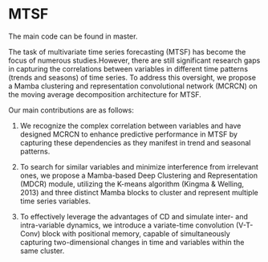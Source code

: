 # MTSF

The main code can be found in master.

The task of multivariate time series forecasting (MTSF) has become the focus of numerous studies.However, there are still significant research gaps in capturing the correlations between variables in different time patterns (trends and seasons) of time series. To address this oversight, we propose a Mamba clustering and representation convolutional network (MCRCN) on the moving average decomposition architecture for MTSF.

Our main contributions are as follows:

1. We recognize the complex correlation between variables and have designed MCRCN to enhance predictive performance in MTSF by capturing these dependencies as they manifest in trend and seasonal patterns.

2. To search for similar variables and minimize interference from irrelevant ones, we propose a Mamba-based Deep Clustering and Representation (MDCR) module, utilizing the K-means algorithm (Kingma & Welling, 2013) and three distinct Mamba blocks to cluster and represent multiple time series variables.
   
3. To effectively leverage the advantages of CD and simulate inter- and intra-variable dynamics, we introduce a variate-time convolution (V-T-Conv) block with positional memory, capable of simultaneously capturing two-dimensional changes in time and variables within the same cluster.
